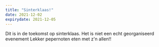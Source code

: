 ```yaml
---
title: "Sinterklaas!"
date: 2021-12-02
expirydate: 2021-12-05
---
```


Dit is in de toekomst op sinterklaas.
Het is niet een echt georganiseerd evenement
Lekker pepernoten eten met z'n allen!!
<!--more-->
